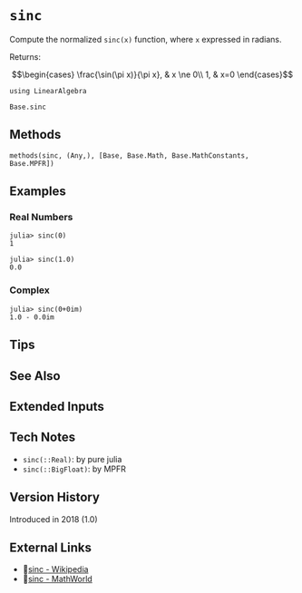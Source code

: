 # `sinc`

Compute the normalized `sinc(x)` function, where `x` expressed in radians.

Returns:
```math
\begin{cases}
\frac{\sin(\pi x)}{\pi x},  & x \ne 0\\
1,  & x=0
\end{cases}
```

```@setup repl_only
using LinearAlgebra
```
```@docs
Base.sinc
```


## Methods

```@repl
methods(sinc, (Any,), [Base, Base.Math, Base.MathConstants, Base.MPFR])
```


## Examples

### Real Numbers
```jldoctest
julia> sinc(0)
1

julia> sinc(1.0)
0.0
```

### Complex
```jldoctest
julia> sinc(0+0im)
1.0 - 0.0im
```

## Tips


## See Also


## Extended Inputs


## Tech Notes

- `sinc(::Real)`: by pure julia
- `sinc(::BigFloat)`: by MPFR


## Version History

Introduced in 2018 (1.0)


## External Links
- 🔗[sinc - Wikipedia](https://en.wikipedia.org/wiki/ )
- 🔗[sinc - MathWorld](https://mathworld.wolfram.com/ )
